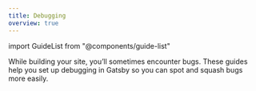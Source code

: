 ```yaml
---
title: Debugging
overview: true
---
```


import GuideList from "@components/guide-list"

While building your site, you’ll sometimes encounter bugs. These guides help you set up debugging in Gatsby so you can spot and squash bugs more easily.

<GuideList slug={props.slug} />
